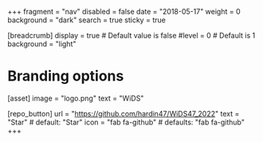 +++
fragment = "nav"
disabled = false
date = "2018-05-17"
weight = 0
background = "dark"
search = true
sticky = true

[breadcrumb]
  display = true # Default value is false
  #level = 0 # Default is 1
  background = "light"

# Branding options
[asset]
  image = "logo.png"
  text = "WiDS"

[repo_button]
  url = "https://github.com/hardin47/WiDS47_2022"
  text = "Star" # default: "Star"
  icon = "fab fa-github" # defaults: "fab fa-github"
+++

